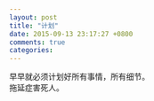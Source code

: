 ```yaml
---
layout: post
title: "计划"
date: 2015-09-13 23:17:27 +0800
comments: true
categories: 
---
```

早早就必须计划好所有事情，所有细节。  
拖延症害死人。
